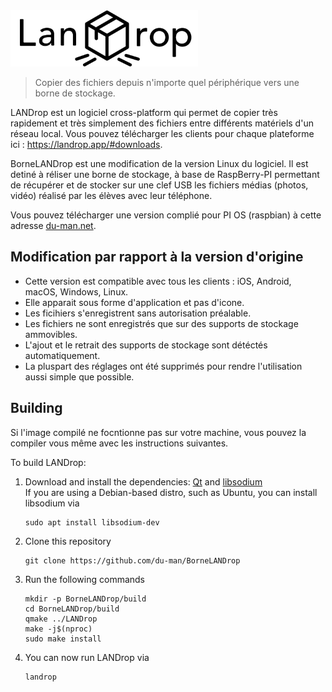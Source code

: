<img src="LANDrop/icons/banner.png" width="300">

> Copier des fichiers depuis n'importe quel périphérique vers une borne de stockage.

LANDrop est un logiciel cross-platform qui permet de copier très rapidement et très simplement des fichiers entre différents matériels d'un réseau local.
Vous pouvez télécharger les clients pour chaque plateforme ici : https://landrop.app/#downloads.

BorneLANDrop est une modification de la version Linux du logiciel. Il est detiné à réliser une borne de stockage, à base de RaspBerry-PI permettant de récupérer et de stocker sur une clef USB les fichiers médias (photos, vidéo) réalisé par les élèves avec leur téléphone.

Vous pouvez télécharger une version complié pour PI OS (raspbian) à cette adresse [du-man.net](https://www.du-man.net/#downloads).

## Modification par rapport à la version d'origine

- Cette version est compatible avec tous les clients : iOS, Android, macOS, Windows, Linux.
- Elle apparait sous forme d'application et pas d'icone.
- Les ficihiers s'enregistrent sans autorisation préalable.
- Les fichiers ne sont enregistrés que sur des supports de stockage ammovibles.
- L'ajout et le retrait des supports de stockage sont détéctés automatiquement.
- La pluspart des réglages ont été supprimés pour rendre l'utilisation aussi simple que possible. 

## Building

Si l'image compilé ne focntionne pas sur votre machine, vous pouvez la compiler vous même avec les instructions suivantes.

To build LANDrop:

1. Download and install the dependencies: [Qt](https://www.qt.io/download-qt-installer) and [libsodium](https://libsodium.gitbook.io/doc/#downloading-libsodium)  
    If you are using a Debian-based distro, such as Ubuntu, you can install libsodium via
    ```
    sudo apt install libsodium-dev
    ```
2. Clone this repository
    ```
    git clone https://github.com/du-man/BorneLANDrop
    ```
3. Run the following commands
    ```
    mkdir -p BorneLANDrop/build
    cd BorneLANDrop/build
    qmake ../LANDrop
    make -j$(nproc)
    sudo make install
    ```
4. You can now run LANDrop via
    ```
    landrop
    ```
